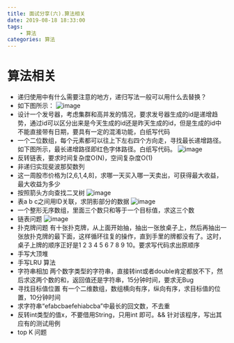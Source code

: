 ```yaml
---
title: 面试分享(六).算法相关
date: 2019-08-18 18:33:00
tags:
    - 算法
categories: 算法
---
```

# 算法相关
- 递归使用中有什么需要注意的地方，递归写法一般可以用什么去替换？
- 如下图所示：
 ![image](http://www.strongsickcat.com:7014/file/dinghuang-blog-picture/WechatIMG230.png)
- 设计一个发号器，考虑集群和高并发的情况，要求发号器生成的id是递增趋势，通过id可以区分出来是今天生成的id还是昨天生成的id，但是生成的id中不能直接带有日期，要具有一定的混淆功能，白纸写代码
- 一个二位数组，每个元素都可以往上下左右四个方向走，寻找最长递增路径。如下图所示，最长递增路径即红色字体路径。白纸写代码。
 ![image](http://www.strongsickcat.com:7014/file/dinghuang-blog-picture/WechatIMG231.png)
- 反转链表，要求时间复杂度O(N)，空间复杂度O(1)  
- 非递归实现斐波那契数列 
- 这一周股市价格为[2,6,1,4,8]，求哪一天买入哪一天卖出，可获得最大收益，最大收益为多少
- 按照箭头方向查找二叉树
 ![image](http://www.strongsickcat.com:7014/file/dinghuang-blog-picture/WechatIMG233.png)
- 表a b c之间用ID关联，求阴影部分的数据
 ![image](http://www.strongsickcat.com:7014/file/dinghuang-blog-picture/WechatIMG234.png)
- 一个整形无序数组，里面三个数只和等于一个目标值，求这三个数
- 链表问题
 ![image](http://www.strongsickcat.com:7014/file/dinghuang-blog-picture/WechatIMG235.png)
- 扑克牌问题 
有十张扑克牌，从上面开始抽，抽出一张放桌子上，然后再抽出一张放扑克牌的最下面，这样循环往复的操作，直到手里的牌都没有了。这时，桌子上牌的顺序正好是1 2 3 4 5 6 7 8 9 10。要求写代码求出原顺序
- 手写大顶堆
- 手写LRU 算法
- 字符串相加
两个数字类型的字符串，直接转int或者double肯定都放不下，然后求这两个数的和，返回值还是字符串，15分钟时间，要求无Bug
- 寻找目标值位置
有一个二维数组，数组横向有序，纵向有序，求目标值的位置，10分钟时间
- 求字符串“efabcbaefehiabcba”中最长的回文数，不去重
- 反转int类型的值x，不要借用String，只用int 即可。&& 针对该程序，写出其应有的测试用例
- top K 问题